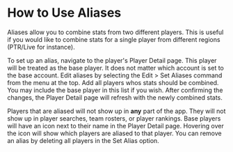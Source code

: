 # How to Use Aliases

Aliases allow you to combine stats from two different players. This is useful if you would like to combine stats for a single player from different regions (PTR/Live for instance).

To set up an alias, navigate to the player's Player Detail page. This player will be treated as the base
player. It does not matter which account is set to the base account. Edit aliases by selecting the Edit > Set Aliases
command from the menu at the top. Add all players whos stats should be combined. You may include the base player
in this list if you wish. After confirming the changes, the Player
Detail page will refresh with the newly combined stats.

Players that are aliased will not show up in __any__ part of the app. They will not
show up in player searches, team rosters, or player rankings. Base players will have an icon
next to their name in the Player Detail page. Hovering over the icon will show which 
players are aliased to that player. You can remove an alias by deleting all players in the 
Set Alias option.